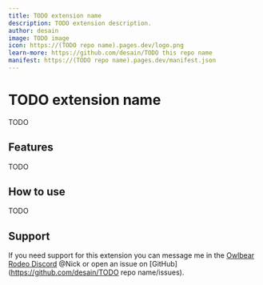 ```yaml
---
title: TODO extension name
description: TODO extension description.
author: desain
image: TODO image
icon: https://(TODO repo name).pages.dev/logo.png
learn-more: https://github.com/desain/TODO this repo name
manifest: https://(TODO repo name).pages.dev/manifest.json
---
```


# TODO extension name

TODO

## Features

TODO

## How to use

TODO

## Support

If you need support for this extension you can message me in the [Owlbear Rodeo Discord](https://discord.com/invite/u5RYMkV98s) @Nick or open an issue on [GitHub](https://github.com/desain/TODO repo name/issues).

